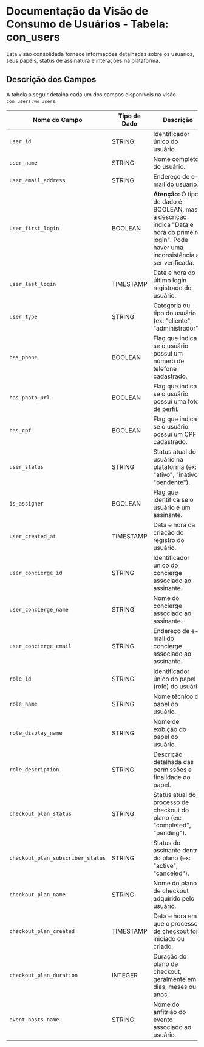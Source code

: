 # Documentação da Visão de Consumo de Usuários - Tabela: con_users

Esta visão consolidada fornece informações detalhadas sobre os usuários, seus papéis, status de assinatura e interações na plataforma.

## Descrição dos Campos

A tabela a seguir detalha cada um dos campos disponíveis na visão `con_users.vw_users`.

| Nome do Campo                         | Tipo de Dado | Descrição                                                                                                                              | Modo     |
| ------------------------------------- | ------------ | -------------------------------------------------------------------------------------------------------------------------------------- | -------- |
| `user_id`                             | STRING       | Identificador único do usuário.                                                                                                        | NULLABLE |
| `user_name`                           | STRING       | Nome completo do usuário.                                                                                                              | NULLABLE |
| `user_email_address`                  | STRING       | Endereço de e-mail do usuário.                                                                                                         | NULLABLE |
| `user_first_login`                    | BOOLEAN      | **Atenção:** O tipo de dado é BOOLEAN, mas a descrição indica "Data e hora do primeiro login". Pode haver uma inconsistência a ser verificada. | NULLABLE |
| `user_last_login`                     | TIMESTAMP    | Data e hora do último login registrado do usuário.                                                                                     | NULLABLE |
| `user_type`                           | STRING       | Categoria ou tipo do usuário (ex: "cliente", "administrador").                                                                         | NULLABLE |
| `has_phone`                           | BOOLEAN      | Flag que indica se o usuário possui um número de telefone cadastrado.                                                                  | NULLABLE |
| `has_photo_url`                       | BOOLEAN      | Flag que indica se o usuário possui uma foto de perfil.                                                                                | NULLABLE |
| `has_cpf`                             | BOOLEAN      | Flag que indica se o usuário possui um CPF cadastrado.                                                                                 | NULLABLE |
| `user_status`                         | STRING       | Status atual do usuário na plataforma (ex: "ativo", "inativo", "pendente").                                                            | NULLABLE |
| `is_assigner`                         | BOOLEAN      | Flag que identifica se o usuário é um assinante.                                                                                       | NULLABLE |
| `user_created_at`                     | TIMESTAMP    | Data e hora da criação do registro do usuário.                                                                                         | NULLABLE |
| `user_concierge_id`                   | STRING       | Identificador único do concierge associado ao assinante.                                                                               | NULLABLE |
| `user_concierge_name`                 | STRING       | Nome do concierge associado ao assinante.                                                                                              | NULLABLE |
| `user_concierge_email`                | STRING       | Endereço de e-mail do concierge associado ao assinante.                                                                                | NULLABLE |
| `role_id`                             | STRING       | Identificador único do papel (role) do usuário.                                                                                        | NULLABLE |
| `role_name`                           | STRING       | Nome técnico do papel do usuário.                                                                                                      | NULLABLE |
| `role_display_name`                   | STRING       | Nome de exibição do papel do usuário.                                                                                                  | NULLABLE |
| `role_description`                    | STRING       | Descrição detalhada das permissões e finalidade do papel.                                                                              | NULLABLE |
| `checkout_plan_status`                | STRING       | Status atual do processo de checkout do plano (ex: "completed", "pending").                                                            | NULLABLE |
| `checkout_plan_subscriber_status`     | STRING       | Status do assinante dentro do plano (ex: "active", "canceled").                                                                        | NULLABLE |
| `checkout_plan_name`                  | STRING       | Nome do plano de checkout adquirido pelo usuário.                                                                                      | NULLABLE |
| `checkout_plan_created`               | TIMESTAMP    | Data e hora em que o processo de checkout foi iniciado ou criado.                                                                      | NULLABLE |
| `checkout_plan_duration`              | INTEGER      | Duração do plano de checkout, geralmente em dias, meses ou anos.                                                                       | NULLABLE |
| `event_hosts_name`                    | STRING       | Nome do anfitrião do evento associado ao usuário.                                                                                      | NULLABLE |
